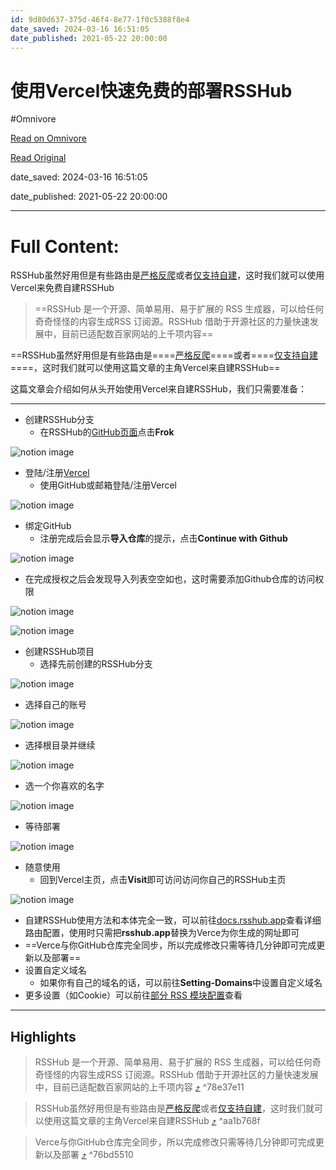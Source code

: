 ```yaml
---
id: 9d80d637-375d-46f4-8e77-1f0c5388f8e4
date_saved: 2024-03-16 16:51:05
date_published: 2021-05-22 20:00:00
---
```


# 使用Vercel快速免费的部署RSSHub
#Omnivore

[Read on Omnivore](https://omnivore.app/me/vercel-rss-hub-18e49085080)

[Read Original](https://blog.lcwhhh.top/Vercel-RSSHub)

date_saved: 2024-03-16 16:51:05

date_published: 2021-05-22 20:00:00

--- 

# Full Content: 

RSSHub虽然好用但是有些路由是[严格反爬](https://docs.rsshub.app/social-media.html#bilibili-up-zhu-pin-dao)或者[仅支持自建](https://docs.rsshub.app/social-media.html#bilibili-yong-hu-guan-zhu-shi-pin-dong-tai)，这时我们就可以使用Vercel来免费自建RSSHub

> ==RSSHub 是一个开源、简单易用、易于扩展的 RSS 生成器，可以给任何奇奇怪怪的内容生成RSS 订阅源。RSSHub 借助于开源社区的力量快速发展中，目前已适配数百家网站的上千项内容==

==RSSHub虽然好用但是有些路由是====[严格反爬](https://docs.rsshub.app/social-media.html#bilibili-up-zhu-pin-dao)====或者====[仅支持自建](https://docs.rsshub.app/social-media.html#bilibili-yong-hu-guan-zhu-shi-pin-dong-tai)====，这时我们就可以使用这篇文章的主角Vercel来自建RSSHub==

这篇文章会介绍如何从头开始使用Vercel来自建RSSHub，我们只需要准备：

---

* 创建RSSHub分支
   * 在RSSHub的[GitHub页面](https://github.com/DIYgod/RSSHub)点击**Frok**

![notion image](https://proxy-prod.omnivore-image-cache.app/0x0,spcxrb18GMdTUTKfc2XFU6vhZaQBADl7yf3eTMFQTluo/https://www.notion.so/image/https%3A%2F%2Fs3-us-west-2.amazonaws.com%2Fsecure.notion-static.com%2F86abce5c-c045-403f-b3ad-63cc3081c68c%2F_2021-05-19_at_16.06.142x.png?table=block&id=13d421ca-59dc-41bf-abf0-e684841824bd&cache=v2)

* 登陆/注册[Vercel](https://vercel.com/signup)
   * 使用GitHub或邮箱登陆/注册Vercel

![notion image](https://proxy-prod.omnivore-image-cache.app/0x0,syPN8vBlgLpbyrPIglOtpcZ0t8eGW_H6TWDFl5Og1O3s/https://www.notion.so/image/https%3A%2F%2Fs3-us-west-2.amazonaws.com%2Fsecure.notion-static.com%2F431258b1-5a8d-438f-ac46-d4feabf27814%2F_2021-05-19_at_18.06.262x.png?table=block&id=b592f7a1-e4f4-4c8f-95ee-1f2f1373da21&cache=v2)

* 绑定GitHub
   * 注册完成后会显示**导入仓库**的提示，点击**Continue with Github**

![notion image](https://proxy-prod.omnivore-image-cache.app/0x0,stimGcNsmTV4XOzHzpHEG5JyoqwXa2aR17bnDBOt9tWM/https://www.notion.so/image/https%3A%2F%2Fs3-us-west-2.amazonaws.com%2Fsecure.notion-static.com%2Fd2cbb066-75e1-49af-8a20-9785b89ceed6%2F_2021-05-19_at_18.15.042x.png?table=block&id=335176ee-fbf0-419d-abc3-14bfad22735d&cache=v2)

   * 在完成授权之后会发现导入列表空空如也，这时需要添加Github仓库的访问权限

![notion image](https://proxy-prod.omnivore-image-cache.app/0x0,sAud6IjAXaF75vA948apQysaGo8GUbKLVL3JzfsPRUB0/https://www.notion.so/image/https%3A%2F%2Fs3-us-west-2.amazonaws.com%2Fsecure.notion-static.com%2F2579e0c1-8057-4e5b-827b-88ecb8305d30%2F_2021-05-19_at_18.29.482x.png?table=block&id=4d0509c9-a45a-4d5d-8bc8-86aced133615&cache=v2)

![notion image](https://proxy-prod.omnivore-image-cache.app/0x0,s45GV2uF2MdfptJCMjrPWZO5YIzqjEYxy8GhzYuoXN1k/https://www.notion.so/image/https%3A%2F%2Fs3-us-west-2.amazonaws.com%2Fsecure.notion-static.com%2F56bd41ac-6a46-453a-abac-57769fdc6c9c%2F_2021-05-19_at_18.28.362x.png?table=block&id=d21f8eba-c6b7-48e6-8eb7-4e6f27d6b200&cache=v2)

* 创建RSSHub项目
   * 选择先前创建的RSSHub分支

![notion image](https://proxy-prod.omnivore-image-cache.app/0x0,sE-qD4CwwTZUSZLH7IIuvr_9m2YM7Kpu_gGvL8ippB_E/https://www.notion.so/image/https%3A%2F%2F1.bp.blogspot.com%2F-rBlzFqyCSi8%2FYKW9nqIqPoI%2FAAAAAAAABek%2Fo-RHxGerspwRq1KzvxIynpWUFE_VV4PJwCLcBGAsYHQ%2Fs320%2F%2525E6%252588%2525AA%2525E5%25259B%2525BE%252B2021-05-19%252Bat%252B18.36.10%2525402x.png?table=block&id=9269ee88-3b2b-4a33-9b7c-55c7ab574f24&cache=v2)

   * 选择自己的账号

![notion image](https://proxy-prod.omnivore-image-cache.app/0x0,sMhdZSlxosFgRW91LA1TK_pDfrQPEhh52j1xiMxa3U18/https://www.notion.so/image/https%3A%2F%2Fs3-us-west-2.amazonaws.com%2Fsecure.notion-static.com%2F95f1245c-8a5a-406c-9b3b-57d753936a5e%2F_2021-05-19_at_18.36.102x.png?table=block&id=9c4b18eb-6825-4bc0-8468-73b89bc83208&cache=v2)

   * 选择根目录并继续

![notion image](https://proxy-prod.omnivore-image-cache.app/0x0,seXHHZFlyLRTkE7ZBrHaVbrji9Rbj0VANfEs9nNBAdQk/https://www.notion.so/image/https%3A%2F%2Fs3-us-west-2.amazonaws.com%2Fsecure.notion-static.com%2F1c9ec6c9-97bd-43de-bf35-c7894f7b54b2%2F_2021-05-19_at_18.46.432x.png?table=block&id=839c25cd-dd7d-4083-a3cc-d6f28069ed7c&cache=v2)

   * 选一个你喜欢的名字

![notion image](https://proxy-prod.omnivore-image-cache.app/0x0,sAioIKN4V8GlL1poUT2goj1jG8MbCiNaOjkzCZqT-SFc/https://www.notion.so/image/https%3A%2F%2Fs3-us-west-2.amazonaws.com%2Fsecure.notion-static.com%2Ffbb4d58c-023c-4e08-8f3d-b0c007b58e44%2F_2021-05-19_at_18.48.462x.png?table=block&id=5ec4c882-160f-45eb-950e-052805945bda&cache=v2)

   * 等待部署

![notion image](https://proxy-prod.omnivore-image-cache.app/0x0,sNd1a0jPGdt3sObrc4kbo80_Dj5JC3-iWQWDSsCm2IA0/https://www.notion.so/image/https%3A%2F%2Fs3-us-west-2.amazonaws.com%2Fsecure.notion-static.com%2Feb6bb613-fea1-4b17-94b8-7be69ebf6f40%2F_2021-05-19_at_18.50.342x.png?table=block&id=89c2852d-0950-4e83-9c73-4d1b146e4ce8&cache=v2)

* 随意使用
   * 回到Vercel主页，点击**Visit**即可访问访问你自己的RSSHub主页

![notion image](https://proxy-prod.omnivore-image-cache.app/0x0,sbm2thLdhyt9u1ylj7vFTkTNAX4gErfpn-xRpOFBl8p4/https://www.notion.so/image/https%3A%2F%2Fs3-us-west-2.amazonaws.com%2Fsecure.notion-static.com%2F1f459c06-6157-4131-ba65-4756b0f0b5c2%2F_2021-05-19_at_18.54.102x.png?table=block&id=0f906e0d-5640-478f-82b9-0f60b86bc213&cache=v2)

   * 自建RSSHub使用方法和本体完全一致，可以前往[docs.rsshub.app](https://docs.rsshub.app/)查看详细路由配置，使用时只需把**rsshub.app**替换为Verce为你生成的网址即可
   * ==Verce与你GitHub仓库完全同步，所以完成修改只需等待几分钟即可完成更新以及部署==
* 设置自定义域名
   * 如果你有自己的域名的话，可以前往**Setting-Domains**中设置自定义域名
* 更多设置（如Cookie）可以前往[部分 RSS 模块配置](https://docs.rsshub.app/install/#pei-zhi-bu-fen-rss-mo-kuai-pei-zhi)查看

---

## Highlights

> RSSHub 是一个开源、简单易用、易于扩展的 RSS 生成器，可以给任何奇奇怪怪的内容生成RSS 订阅源。RSSHub 借助于开源社区的力量快速发展中，目前已适配数百家网站的上千项内容 [⤴️](https://omnivore.app/me/vercel-rss-hub-18e49085080#78e37e11-3abf-4b9a-b7d0-05e32d502545)  ^78e37e11

> RSSHub虽然好用但是有些路由是[严格反爬](https://docs.rsshub.app/social-media.html#bilibili-up-zhu-pin-dao)或者[仅支持自建](https://docs.rsshub.app/social-media.html#bilibili-yong-hu-guan-zhu-shi-pin-dong-tai)，这时我们就可以使用这篇文章的主角Vercel来自建RSSHub [⤴️](https://omnivore.app/me/vercel-rss-hub-18e49085080#aa1b768f-dd80-4269-8c2e-89fe64e14d5a)  ^aa1b768f

> Verce与你GitHub仓库完全同步，所以完成修改只需等待几分钟即可完成更新以及部署 [⤴️](https://omnivore.app/me/vercel-rss-hub-18e49085080#76bd5510-f992-44e6-b7c0-a2f8b6b7b138)  ^76bd5510

